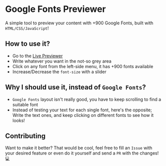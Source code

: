 # Google Fonts Previewer
A simple tool to preview your content with +900 Google Fonts, built with `HTML/CSS/JavaScript`!

## How to use it?
- Go to the [Live Previewer](https://elharony.github.io/Google-Fonts-Previewer/)
- Write whatever you want in the not-so grey area
- Click on any font from the left-side menu, it has +900 fonts available
- Increase/Decrease the `font-size` with a slider

## Why I should use it, instead of `Google Fonts`?
- `Google Fonts` layout isn't really good, you have to keep scrolling to find a suitable font
- Instead of testing your text for each single font, here's the opposite; Write the text ones, and keep clicking on different fonts to see how it looks!

## Contributing
Want to make it better? That would be cool, feel free to fill an `Issue` with your desired feature or even do it yourself and send a `PR` with the changes! 💻